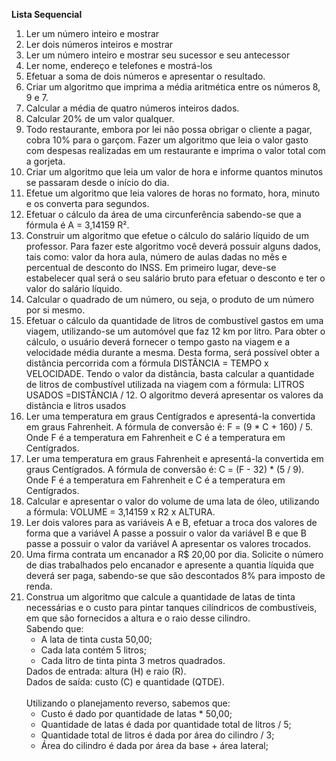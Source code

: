 <b>Lista Sequencial</b>
<ol>
<li>Ler um número inteiro e mostrar</li>
<li>Ler dois números inteiros e mostrar</li>
<li>Ler um número inteiro e mostrar seu sucessor e seu antecessor</li>
<li>Ler nome, endereço e telefones e mostrá-los</li>
<li>Efetuar a soma de dois números e apresentar o resultado.</li> 
<li>Criar um algoritmo que imprima a média aritmética entre os números 8, 9 e 7.</li>
<li>Calcular a média de quatro números inteiros dados.</li>
<li>Calcular 20% de um valor qualquer. </li>
<li>Todo restaurante, embora por lei não possa obrigar o cliente a pagar, cobra 10% para o garçom. Fazer um algoritmo que leia o valor gasto com despesas realizadas em um restaurante e imprima o valor total com a gorjeta.</li>
<li>Criar um algoritmo que leia um valor de hora e informe quantos minutos se passaram desde o início do dia.</li>
<li>Efetue um algoritmo que leia valores de horas no formato, hora, minuto e os converta para segundos.</li> 
<li>Efetuar o cálculo da área de uma circunferência sabendo-se que a fórmula é A = 3,14159 R².</li>
<li>Construir um algoritmo que efetue o cálculo do salário líquido de um professor. Para fazer este algoritmo você deverá possuir alguns dados, tais como: valor da hora aula, número de aulas dadas no mês e percentual de desconto do INSS. Em primeiro lugar, deve-se estabelecer qual será o seu salário bruto para efetuar o desconto e ter o valor do salário líquido.</li>
<li>Calcular o quadrado de um número, ou seja, o produto de um número por si mesmo.</li>
<li>Efetuar o cálculo da quantidade de litros de combustível gastos em uma viagem, utilizando-se um automóvel que faz 12 km por litro. Para obter o cálculo, o usuário deverá fornecer o tempo gasto na viagem e a velocidade média durante a mesma. Desta forma, será possível obter a distância percorrida com a fórmula DISTÂNCIA = TEMPO x VELOCIDADE. Tendo o valor da distância, basta calcular a quantidade de litros de combustível utilizada na viagem com a fórmula: LITROS USADOS =DISTÂNCIA / 12. O algoritmo deverá apresentar os valores da distância e litros usados</li>
<li>Ler uma temperatura em graus Centígrados e apresentá-la convertida em graus Fahrenheit. A fórmula de conversão é: F = (9 * C + 160) / 5. Onde F é a temperatura em Fahrenheit e C é a temperatura em Centígrados.</li>
<li>Ler uma temperatura em graus Fahrenheit e apresentá-la convertida em graus Centígrados. A fórmula de conversão é: C = (F - 32) * (5 / 9). Onde F é a temperatura em Fahrenheit e C é a temperatura em Centígrados.</li>
<li>Calcular e apresentar o valor do volume de uma lata de óleo, utilizando a fórmula: VOLUME = 3,14159 x R2 x ALTURA.</li>
<li>Ler dois valores para as variáveis A e B, efetuar a troca dos valores de forma que a variável A passe a possuir o valor da variável B e que B passe a possuir o valor da variável A apresentar os valores trocados.</li>
<li>Uma firma contrata um encanador a R$ 20,00 por dia. Solicite o número de dias trabalhados pelo encanador e apresente a quantia líquida que deverá ser paga, sabendo-se que são descontados 8% para imposto de renda.</li>
<li>Construa um algoritmo que calcule a quantidade de latas de tinta necessárias e o custo para pintar tanques cilíndricos de combustíveis, em que são fornecidos a altura e o raio desse cilindro.<br> Sabendo que:
<ul><li>A lata de tinta custa 50,00;</li>
<li>Cada lata contém 5 litros;</li>
<li>Cada litro de tinta pinta 3 metros quadrados.</li></ul>
Dados de entrada: altura (H) e raio (R).<br>
Dados de saída: custo (C) e quantidade (QTDE).<br><br>
Utilizando o planejamento reverso, sabemos que:
<ul>
<li>Custo é dado por quantidade de latas * 50,00;</li>
<li>Quantidade de latas é dada por quantidade total de litros / 5;</li>
<li>Quantidade total de litros é dada por área do cilindro / 3;</li>
<li>Área do cilindro é dada por área da base + área lateral;</li>